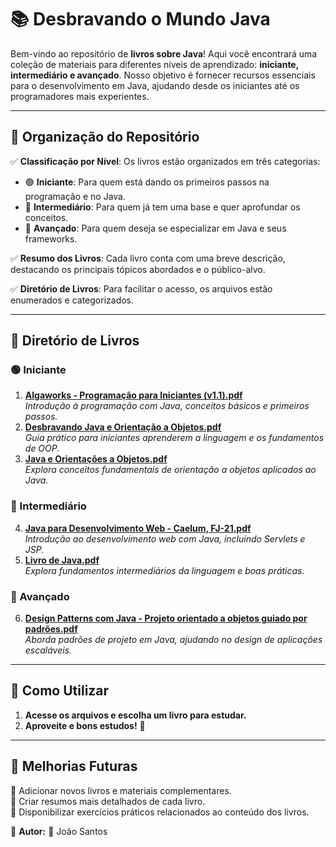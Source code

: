 # 📚 Desbravando o Mundo Java

Bem-vindo ao repositório de **livros sobre Java**! Aqui você encontrará uma coleção de materiais para diferentes níveis de aprendizado: **iniciante, intermediário e avançado**. Nosso objetivo é fornecer recursos essenciais para o desenvolvimento em Java, ajudando desde os iniciantes até os programadores mais experientes.

---

## 📌 Organização do Repositório

✅ **Classificação por Nível**: Os livros estão organizados em três categorias:
   - 🟢 **Iniciante**: Para quem está dando os primeiros passos na programação e no Java.
   - 🔵 **Intermediário**: Para quem já tem uma base e quer aprofundar os conceitos.
   - 🔴 **Avançado**: Para quem deseja se especializar em Java e seus frameworks.

✅ **Resumo dos Livros**: Cada livro conta com uma breve descrição, destacando os principais tópicos abordados e o público-alvo.

✅ **Diretório de Livros**: Para facilitar o acesso, os arquivos estão enumerados e categorizados.

---

## 📘 Diretório de Livros

### 🟢 Iniciante

1. **[Algaworks - Programação para Iniciantes (v1.1).pdf](algaworks-livro-programacao-para-iniciantes-v1.1.pdf)**  
   _Introdução à programação com Java, conceitos básicos e primeiros passos._
2. **[Desbravando Java e Orientação a Objetos.pdf](Desbravando%20Java%20e%20Orientação%20a%20Objetos%20Um%20guia%20para%20o%20iniciante%20da%20linguagem%20-%20Casa%20do%20Codigo.pdf)**  
   _Guia prático para iniciantes aprenderem a linguagem e os fundamentos de OOP._
3. **[Java e Orientações a Objetos.pdf](Java%20e%20Orientações%20a%20Objetos.pdf)**  
   _Explora conceitos fundamentais de orientação a objetos aplicados ao Java._

### 🔵 Intermediário

4. **[Java para Desenvolvimento Web - Caelum, FJ-21.pdf](Java%20para%20Desenvolvimento%20Web%20-%20Caelum,%20FJ-21.pdf)**  
   _Introdução ao desenvolvimento web com Java, incluindo Servlets e JSP._
5. **[Livro de Java.pdf](Livro%20de%20Java.pdf)**  
   _Explora fundamentos intermediários da linguagem e boas práticas._

### 🔴 Avançado

6. **[Design Patterns com Java - Projeto orientado a objetos guiado por padrões.pdf](Design%20Patterns%20com%20Java%20-%20Projeto%20orientado%20a%20objetos%20guiado%20por%20padrões%20-%20Casa%20do%20Codigo.pdf)**  
   _Aborda padrões de projeto em Java, ajudando no design de aplicações escaláveis._

---

## 🚀 Como Utilizar


1. **Acesse os arquivos e escolha um livro para estudar.**
2. **Aproveite e bons estudos!** 🎯

---

## 📌 Melhorias Futuras

🔹 Adicionar novos livros e materiais complementares.  
🔹 Criar resumos mais detalhados de cada livro.  
🔹 Disponibilizar exercícios práticos relacionados ao conteúdo dos livros.  

📌 **Autor:** 📌 João Santos
